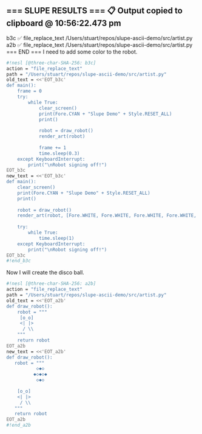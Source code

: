 === SLUPE RESULTS ===
📋 Output copied to clipboard @ 10:56:22.473 pm
---------------------
b3c ✅ file_replace_text /Users/stuart/repos/slupe-ascii-demo/src/artist.py
a2b ✅ file_replace_text /Users/stuart/repos/slupe-ascii-demo/src/artist.py
=== END ===
I need to add some color to the robot.

```sh nesl
#!nesl [@three-char-SHA-256: b3c]
action = "file_replace_text"
path = "/Users/stuart/repos/slupe-ascii-demo/src/artist.py"
old_text = <<'EOT_b3c'
def main():
    frame = 0
    try:
        while True:
            clear_screen()
            print(Fore.CYAN + "Slupe Demo" + Style.RESET_ALL)
            print()
            
            robot = draw_robot()
            render_art(robot)
            
            frame += 1
            time.sleep(0.3)
    except KeyboardInterrupt:
        print("\nRobot signing off!")
EOT_b3c
new_text = <<'EOT_b3c'
def main():
    clear_screen()
    print(Fore.CYAN + "Slupe Demo" + Style.RESET_ALL)
    print()
    
    robot = draw_robot()
    render_art(robot, [Fore.WHITE, Fore.WHITE, Fore.WHITE, Fore.WHITE, Fore.YELLOW, Fore.BLUE, Fore.RED])
    
    try:
        while True:
            time.sleep(1)
    except KeyboardInterrupt:
        print("\nRobot signing off!")
EOT_b3c
#!end_b3c
```
Now I will create the disco ball.

```sh nesl
#!nesl [@three-char-SHA-256: a2b]
action = "file_replace_text"
path = "/Users/stuart/repos/slupe-ascii-demo/src/artist.py"
old_text = <<'EOT_a2b'
def draw_robot():
    robot = """
     [o_o]
     <| |>
      / \\
    """
    return robot
EOT_a2b
new_text = <<'EOT_a2b'
def draw_robot():
   robot = """
           ◇◆◇
          ◆◇◆◇◆
           ◇◆◇
        
    [o_o]
    <| |>
     / \\
   """
   return robot
EOT_a2b
#!end_a2b
```